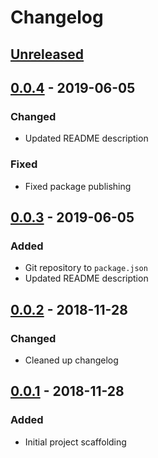 # Changelog

## [Unreleased][]

## [0.0.4][] - 2019-06-05

### Changed

- Updated README description

### Fixed

- Fixed package publishing

## [0.0.3][] - 2019-06-05

### Added

- Git repository to `package.json`
- Updated README description

## [0.0.2][] - 2018-11-28

### Changed

- Cleaned up changelog

## [0.0.1][] - 2018-11-28

### Added

- Initial project scaffolding

[Unreleased]: https://github.com/rawphp/clean-aws/compare/v0.0.4...HEAD
[0.0.4]: https://github.com/rawphp/clean-aws/compare/v0.0.3...v0.0.4
[0.0.3]: https://github.com/rawphp/clean-aws/compare/v0.0.2...v0.0.3
[0.0.2]: https://github.com/rawphp/clean-aws/compare/v0.0.1...v0.0.2
[0.0.1]: https://github.com/rawphp/clean-aws/tree/v0.0.1
